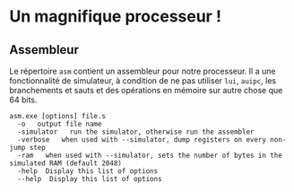 # Un magnifique processeur !
## Assembleur
Le répertoire `asm` contient un assembleur pour notre processeur. Il a une fonctionnalité de simulateur, à condition de ne pas utiliser `lui`, `auipc`, les branchements et sauts et des opérations en mémoire sur autre chose que 64 bits.

```
asm.exe [options] file.s
  -o   output file name
  -simulator   run the simulator, otherwise run the assembler
  -verbose   when used with --simulator, dump registers on every non-jump step
  -ram   when used with --simulator, sets the number of bytes in the simulated RAM (default 2048)
  -help  Display this list of options
  --help  Display this list of options
```
